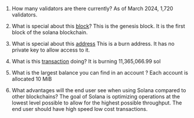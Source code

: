 1. How many validators are there currently?
As of March 2024, 1,720 validators.

2. What is special about this [block](https://explorer.solana.com/block/0)?
This is the genesis block. It is the first block of the solana blockchain.

3. What is special about this [address](https://explorer.solana.com/address/1nc1nerator11111111111111111111111111111111)
This is a burn address. It has no private key to allow access to it.

4. What is this [transaction](https://explorer.solana.com/tx/45pGoC4Rr3fJ1TKrsiRkhHRbdUeX7633XAGVec6XzVdpRbzQgHhe6ZC6Uq164MPWtiqMg7wCkC6Wy3jy2BqsDEKf) doing? It is burning 11,365,066.99 sol

5. What is the largest balance you can find in an account ?
Each account is allocated 10 MiB

6. What advantages will the end user see when using Solana compared to other blockchains?
The goal of Solana is optimizing operations at the lowest level possible to allow for the highest possible throughput. The end user should have high speed low cost transactions.
